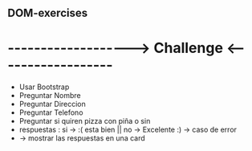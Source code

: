 ## DOM-exercises
# -------------------> Challenge <------------------
* Usar Bootstrap
* Preguntar Nombre
* Preguntar Direccion
* Preguntar Telefono
* Preguntar si quiren pizza con piña o  sin
* respuestas : si -> :( esta bien || no -> Excelente :)  -> caso de error
* -> mostrar las respuestas en una card
